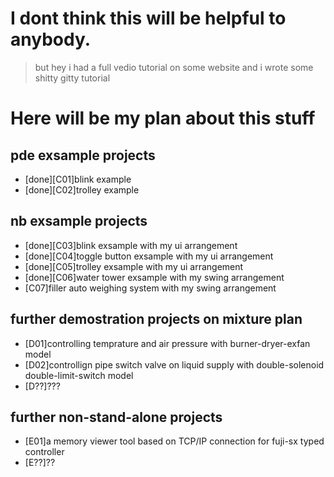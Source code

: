 # I dont think this will be helpful to anybody.

> but hey
> i had a full vedio tutorial on some website
> and i wrote some shitty gitty tutorial

# Here will be my plan about this stuff

## pde exsample projects

- [done][C01]blink example
- [done][C02]trolley example

## nb exsample projects

- [done][C03]blink exsample with my ui arrangement
- [done][C04]toggle button exsample with my ui arrangement
- [done][C05]trolley exsample with my ui arrangement
- [done][C06]water tower exsample with my swing arrangement
- [C07]filler auto weighing system with my swing arrangement

## further demostration projects on mixture plan

- [D01]controlling temprature and air pressure with burner-dryer-exfan model
- [D02]controllign pipe switch valve on liquid supply with double-solenoid double-limit-switch model
- [D??]???

## further non-stand-alone projects

- [E01]a memory viewer tool based on TCP/IP connection for fuji-sx typed controller
- [E??]??
